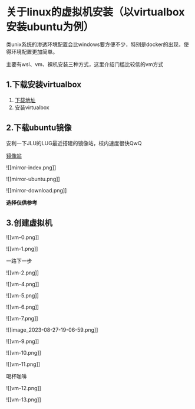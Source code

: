 # 关于linux的虚拟机安装（以virtualbox安装ubuntu为例）

类unix系统的渗透环境配置会比windows要方便不少，特别是docker的出现，使得环境配置更加简单。

主要有wsl、vm、裸机安装三种方式，这里介绍门槛比较低的vm方式

## 1.下载安装virtualbox
1. [下载地址](https://www.virtualbox.org/wiki/Downloads)
2. 安装virtualbox

## 2.下载ubuntu镜像

安利一下JLU的LUG最近搭建的镜像站，校内速度很快QwQ

[镜像站](https://mirrors.jlu.edu.cn/)

![[mirror-index.png]]

![[mirror-ubuntu.png]]

![[mirror-download.png]]

~~**选择仅供参考**~~

## 3.创建虚拟机

![[vm-0.png]]

![[vm-1.png]]

一路下一步

![[vm-2.png]]

![[vm-4.png]]

![[vm-5.png]]

![[vm-6.png]]

![[vm-7.png]]

![[image_2023-08-27-19-06-59.png]]

![[vm-9.png]]

![[vm-10.png]]

![[vm-11.png]]

喝杯咖啡

![[vm-12.png]]

![[vm-13.png]]
